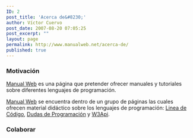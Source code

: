 ```yaml
---
ID: 2
post_title: 'Acerca de&#8230;'
author: Víctor Cuervo
post_date: 2007-08-20 07:05:25
post_excerpt: ""
layout: page
permalink: http://www.manualweb.net/acerca-de/
published: true
---
```

### Motivación

[Manual Web][1] es una página que pretender ofrecer manuales y tutoriales sobre diferentes lenguajes de programación.

[Manual Web][1] se encuentra dentro de un grupo de páginas las cuales ofrecen material didáctico sobre los lenguajes de programación: [Linea de Código][2], [Dudas de Programación][3] y [W3Api][4].

### Colaborar

 [1]: http://www.manualweb.net "Manual Web"
 [2]: http://lineadecodigo.com "Linea de Código"
 [3]: http://www.dudasprogramacion.com "Dudas de Programacion"
 [4]: http://www.w3api.com "W3Api"